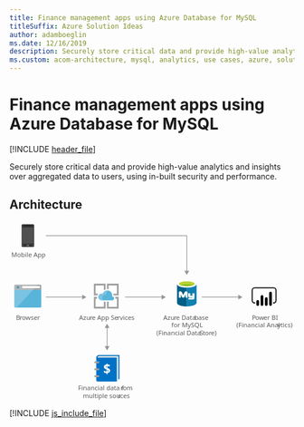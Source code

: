```yaml
---
title: Finance management apps using Azure Database for MySQL
titleSuffix: Azure Solution Ideas
author: adamboeglin
ms.date: 12/16/2019
description: Securely store critical data and provide high-value analytics and insights over aggregated data to users, using in-built security and performance.
ms.custom: acom-architecture, mysql, analytics, use cases, azure, solutions, 'https://azure.microsoft.com/solutions/architecture/finance-management-apps-using-azure-database-for-mysql/'
---
```

# Finance management apps using Azure Database for MySQL

[!INCLUDE [header_file](../header.md)]

Securely store critical data and provide high-value analytics and insights over aggregated data to users, using in-built security and performance. 

## Architecture

<svg class="architecture-diagram" aria-labelledby="finance-management-apps-using-azure-database-for-mysql"  viewbox="0 0 621 388.214"  xmlns="http://www.w3.org/2000/svg">
    <path fill="none" stroke="#969696" stroke-miterlimit="10" stroke-width="1.5" d="M386.349 107.679V30.162H79.169"/>
    <path fill="#969696" d="M391.585 106.147l-5.236 9.067-5.235-9.067h10.471z"/>
    <text fill="#5b5b5b" font-family="SegoeUI, Segoe UI" font-size="14" style="isolation:isolate" transform="translate(3.851 76.428)">
        Mobile App
    </text>
    <text fill="#5b5b5b" font-family="SegoeUI, Segoe UI" font-size="14" style="isolation:isolate" transform="translate(149.406 366.413)">
        Financial data f
    </text>
    <text fill="#5b5b5b" font-family="SegoeUI, Segoe UI" font-size="14" letter-spacing="-.013em" style="isolation:isolate" transform="translate(242.259 366.413)">
        r
    </text>
    <text fill="#5b5b5b" font-family="SegoeUI, Segoe UI" font-size="14" style="isolation:isolate" transform="translate(246.941 366.413)">
        om
    </text>
    <text fill="#5b5b5b" font-family="SegoeUI, Segoe UI" font-size="14" style="isolation:isolate" transform="translate(159.841 383.213)">
        multiple sou
    </text>
    <text fill="#5b5b5b" font-family="SegoeUI, Segoe UI" font-size="14" letter-spacing="-.013em" style="isolation:isolate" transform="translate(236.192 383.213)">
        r
    </text>
    <text fill="#5b5b5b" font-family="SegoeUI, Segoe UI" font-size="14" style="isolation:isolate" transform="translate(240.874 383.213)">
        ces
    </text>
    <text fill="#5b5b5b" font-family="SegoeUI, Segoe UI" font-size="14" style="isolation:isolate" transform="translate(151.611 212.696)">
        Azu
    </text>
    <text fill="#5b5b5b" font-family="SegoeUI, Segoe UI" font-size="14" letter-spacing="-.013em" style="isolation:isolate" transform="translate(174.894 212.696)">
        r
    </text>
    <text fill="#5b5b5b" font-family="SegoeUI, Segoe UI" font-size="14" style="isolation:isolate" transform="translate(179.577 212.696)">
        e App Se
    </text>
    <text fill="#5b5b5b" font-family="SegoeUI, Segoe UI" font-size="14" letter-spacing=".04em" style="isolation:isolate" transform="translate(234.818 212.696)">
        r
    </text>
    <text fill="#5b5b5b" font-family="SegoeUI, Segoe UI" font-size="14" style="isolation:isolate" transform="translate(240.246 212.696)">
        vices
    </text>
    <text fill="#5b5b5b" font-family="SegoeUI, Segoe UI" font-size="14" style="isolation:isolate" transform="translate(14.262 212.696)">
        B
    </text>
    <text fill="#5b5b5b" font-family="SegoeUI, Segoe UI" font-size="14" letter-spacing="-.013em" style="isolation:isolate" transform="translate(22.287 212.696)">
        r
    </text>
    <text fill="#5b5b5b" font-family="SegoeUI, Segoe UI" font-size="14" style="isolation:isolate" transform="translate(26.97 212.696)">
        owser
    </text>
    <path fill="none" stroke="#969696" stroke-miterlimit="10" stroke-width="1.5" d="M160.007 163.441H78.741"/>
    <path fill="#969696" d="M158.474 158.205l9.068 5.236-9.068 5.235v-10.471z"/>
    <path fill="none" stroke="#969696" stroke-miterlimit="10" stroke-width="1.5" d="M333.007 163.441h-81.266"/>
    <path fill="#969696" d="M331.474 158.205l9.068 5.236-9.068 5.235v-10.471z"/>
    <path fill="none" stroke="#969696" stroke-miterlimit="10" stroke-width="1.5" d="M500.007 163.441h-81.266"/>
    <path fill="#969696" d="M498.474 158.205l9.068 5.236-9.068 5.235v-10.471z"/>
    <text fill="#5b5b5b" font-family="SegoeUI, Segoe UI" font-size="14" letter-spacing="-.037em" style="isolation:isolate" transform="translate(528.214 212.696)">
        P
    </text>
    <text fill="#5b5b5b" font-family="SegoeUI, Segoe UI" font-size="14" style="isolation:isolate" transform="translate(535.535 212.696)">
        o
    </text>
    <text fill="#5b5b5b" font-family="SegoeUI, Segoe UI" font-size="14" letter-spacing="-.005em" style="isolation:isolate" transform="translate(543.737 212.696)">
        w
    </text>
    <text fill="#5b5b5b" font-family="SegoeUI, Segoe UI" font-size="14" style="isolation:isolate" transform="translate(553.786 212.696)">
        er BI
    </text>
    <text fill="#5b5b5b" font-family="SegoeUI, Segoe UI" font-size="14" style="isolation:isolate" transform="translate(494.549 229.496)">
        (Financial Anal
    </text>
    <text fill="#5b5b5b" font-family="SegoeUI, Segoe UI" font-size="14" letter-spacing=".003em" style="isolation:isolate" transform="translate(583.642 229.496)">
        y
    </text>
    <text fill="#5b5b5b" font-family="SegoeUI, Segoe UI" font-size="14" style="isolation:isolate" transform="translate(590.458 229.496)">
        tics)
    </text>
    <path d="M575.466 177.3h-1.09v-2.18h1.09a4.2 4.2 0 004.2-4.195v-22.267a4.2 4.2 0 00-4.2-4.2h-41.3a4.2 4.2 0 00-4.2 4.2v22.269a4.2 4.2 0 004.2 4.195h1.09v2.18h-1.09a6.382 6.382 0 01-6.374-6.375v-22.269a6.382 6.382 0 016.375-6.375h41.3a6.382 6.382 0 016.375 6.375v22.269a6.382 6.382 0 01-6.375 6.375"/>
    <path d="M540.861 170a2.958 2.958 0 012.958 2.958v6.821a2.958 2.958 0 01-2.958 2.958 2.958 2.958 0 01-2.959-2.957v-6.82a2.958 2.958 0 012.958-2.96zM550.165 182.74a2.959 2.959 0 01-2.959-2.958v-17.51a2.959 2.959 0 115.917-.109V179.781a2.959 2.959 0 01-2.958 2.959M568.772 182.653a2.959 2.959 0 01-2.959-2.958V154.9a2.959 2.959 0 015.917-.109V179.7a2.959 2.959 0 01-2.958 2.959M559.469 182.74a2.959 2.959 0 01-2.957-2.959v-13.007a2.959 2.959 0 115.917-.109v13.116a2.959 2.959 0 01-2.958 2.959"/>
    <path d="M53.691 52.585a2.224 2.224 0 01-2.27 2.018H28.464a2.17 2.17 0 01-2.018-2.018V7.178a2.17 2.17 0 012.018-2.018H51.42a2.224 2.224 0 012.27 2.018z" fill="#333"/>
    <path fill="#505050" d="M52.177 47.54H27.708V12.223h24.469V47.54z"/>
    <path d="M47.384 8.439a.247.247 0 01-.242.252H32.753a.247.247 0 01-.252-.242v-.01c0-.252 0-.5.252-.5h14.375c.252 0 .252.252.252.5z"/>
    <path d="M30.483 51.072a.669.669 0 01-.757.757h-1.261a.669.669 0 01-.757-.757.805.805 0 01.757-.757h1.263a.805.805 0 01.757.757zM52.177 51.072a.805.805 0 01-.757.757h-1.261a.669.669 0 01-.757-.757.805.805 0 01.757-.757h1.261a1.137 1.137 0 01.757.757zM42.844 51.072a1.338 1.338 0 01-1.514 1.514h-2.775a1.454 1.454 0 01-1.514-1.391v-.123a1.628 1.628 0 011.514-1.514h2.773a1.454 1.454 0 011.514 1.391v.123z" fill="#737373"/>
    <path d="M10.467 184.064a2.354 2.354 0 002.345 2.347H66.8a2.354 2.354 0 002.347-2.347v-36.738h-58.68z" fill="#59b4d9"/>
    <path d="M66.8 136.411H12.812a2.354 2.354 0 00-2.347 2.347v8.92h58.687v-8.92a2.354 2.354 0 00-2.347-2.347" fill="#a0a1a2"/>
    <path d="M12.812 136.411a2.354 2.354 0 00-2.347 2.347v45.306a2.354 2.354 0 002.347 2.347h2.582l46.246-50z" fill="#fff" opacity=".2" style="isolation:isolate"/>
    <path fill="#fff" d="M27.771 139.592h38.371v4.514H27.771z"/>
    <circle cx="18.367" cy="142.225" fill="#3999c6" r="2.633"/>
    <path d="M205.517 184.631h-17.928v-17.82h3.672a9.512 9.512 0 01-.649-3.564v-.216h-6.8v25.38H209.3v-15.12h-3.78zM230.789 166.811h3.24v17.928H216.1V173.4h-3.78v15.012h25.491v-25.38h-7.991a7.609 7.609 0 01.972 3.564zM187.589 156.011v-17.82h17.928v10.368a10.021 10.021 0 013.78-1.728v-12.42h-25.485v25.38h7.344a10.249 10.249 0 012.376-3.672l-5.94-.108zM216.1 146.4v-8.208h17.928v17.928h-7.884a13.1 13.1 0 01.54 3.672v.108h11.127v-25.489h-25.49v11.772c.324 0 .54-.108.864-.108a26.751 26.751 0 012.915.325z" fill="#a0a1a2"/>
    <path d="M227.873 166.487a3.987 3.987 0 00-3.974-4h-.566a11.739 11.739 0 00.432-2.808 10.628 10.628 0 00-20.736-3.348 8.425 8.425 0 00-2.376-.432 7.345 7.345 0 000 14.688H224.2a4.107 4.107 0 003.672-4.1" fill="#59b4d9"/>
    <path d="M204.545 170.591a7.341 7.341 0 013.567-12.312 5.967 5.967 0 012.376-.108 10.713 10.713 0 015.94-8.64 10.181 10.181 0 00-3.24-.54 10.57 10.57 0 00-10.044 7.344 8.425 8.425 0 00-2.376-.432 7.345 7.345 0 000 14.688h3.777z" fill="#fff" opacity=".2" style="isolation:isolate"/>
    <text fill="#5b5b5b" font-family="SegoeUI, Segoe UI" font-size="14" style="isolation:isolate" transform="translate(335.244 212.696)">
        Azu
    </text>
    <text fill="#5b5b5b" font-family="SegoeUI, Segoe UI" font-size="14" letter-spacing="-.013em" style="isolation:isolate" transform="translate(358.527 212.696)">
        r
    </text>
    <text fill="#5b5b5b" font-family="SegoeUI, Segoe UI" font-size="14" style="isolation:isolate" transform="translate(363.21 212.696)">
        e Data
    </text>
    <text fill="#5b5b5b" font-family="SegoeUI, Segoe UI" font-size="14" letter-spacing="-.013em" style="isolation:isolate" transform="translate(403.173 212.696)">
        b
    </text>
    <text fill="#5b5b5b" font-family="SegoeUI, Segoe UI" font-size="14" style="isolation:isolate" transform="translate(411.219 212.696)">
        ase
    </text>
    <text fill="#5b5b5b" font-family="SegoeUI, Segoe UI" font-size="14" style="isolation:isolate" transform="translate(352.734 229.496)">
        for MySQL
    </text>
    <text fill="#5b5b5b" font-family="SegoeUI, Segoe UI" font-size="14" style="isolation:isolate" transform="translate(320.181 246.296)">
        (Financial Data
    </text>
    <text fill="#5b5b5b" font-family="SegoeUI, Segoe UI" font-size="14" letter-spacing="-.032em" style="isolation:isolate" transform="translate(414.449 246.296)">
        S
    </text>
    <text fill="#5b5b5b" font-family="SegoeUI, Segoe UI" font-size="14" letter-spacing="-.008em" style="isolation:isolate" transform="translate(421.435 246.296)">
        t
    </text>
    <text fill="#5b5b5b" font-family="SegoeUI, Segoe UI" font-size="14" style="isolation:isolate" transform="translate(426.07 246.296)">
        o
    </text>
    <text fill="#5b5b5b" font-family="SegoeUI, Segoe UI" font-size="14" letter-spacing="-.013em" style="isolation:isolate" transform="translate(434.273 246.296)">
        r
    </text>
    <text fill="#5b5b5b" font-family="SegoeUI, Segoe UI" font-size="14" style="isolation:isolate" transform="translate(438.955 246.296)">
        e)
    </text>
    <path d="M365.058 135.135v40.992c0 4.315 9.537 7.724 21.236 7.724v-48.716z" fill="#005f87"/>
    <path d="M386.066 183.846h.339c11.811 0 21.2-3.5 21.2-7.815v-41.02l-21.535.127z" fill="#0f80b0"/>
    <path d="M407.641 135.135c0 4.2-9.537 7.724-21.236 7.724s-21.347-3.525-21.347-7.724 9.536-7.724 21.236-7.724 21.347 3.545 21.347 7.724" fill="#fff"/>
    <path d="M403.326 134.679c0 2.841-7.6 5.11-16.921 5.11s-17.032-2.249-17.032-5.11 7.6-5.11 16.921-5.11 17.032 2.269 17.032 5.11" fill="#7fb900"/>
    <path d="M399.689 137.743c2.269-.907 3.545-1.93 3.545-3.064-.02-2.841-7.592-5.242-16.906-5.242s-16.956 2.4-16.956 5.242c0 1.134 1.362 2.269 3.545 3.064 3.044-1.246 7.962-1.722 13.411-1.722s10.3.587 13.366 1.722" fill="#b7d332"/>
    <path d="M403.042 164.411a4.281 4.281 0 01-4.016 4.531h-9.152V165.4h8.1c.506-.041.927-1.469.927-1.469l-.927.456h-5.062c-2.026 0-3.545-1.19-3.545-3.039v-5.571l-1.519-.506v9.623H383.8v-7.355l-2.32 5.13c-.587 1.362-1.2 2.223-2.745 2.223a3.626 3.626 0 01-3.414-2.223l-2.158-5.374v7.6h-4.047v-11.27c0-1.307.253-2.107 1.448-2.482a5.931 5.931 0 011.722-.294 3.191 3.191 0 013.094 1.98l3.358 6.488 2.7-6.488a3.2 3.2 0 013.089-1.98 6.432 6.432 0 011.7.273 2.382 2.382 0 011.621 2.623v1.4c0 .066-.066.116 0 .116h6.078v5.07a1.519 1.519 0 001.013.506h3.545v-5.571h4.558z" fill="#fff"/>
    <path d="M237.261 341.867h2.351v-52.456h-45.991c-1.469.147-4.555 3.82-4.555 4.261v50.693a2.79 2.79 0 002.788 2.792h41.881v-.882z" fill="#0072c6"/>
    <path d="M195.678 291.762a3.487 3.487 0 00-2.939 1.175c-2.5 2.2.588 2.2 1.763 2.2h39.232v51.134l3.526-4.555v-49.954z" fill="#e5e5e5"/>
    <path d="M195.678 320.562a2.009 2.009 0 01-1.96 2.057h-6.856a2.009 2.009 0 01-2.057-1.96v-.1a2.009 2.009 0 011.96-2.057h6.856a1.928 1.928 0 012.057 2.057zM195.678 305.427a2.009 2.009 0 01-1.96 2.057h-6.856a2.009 2.009 0 01-2.057-1.96v-.1a2.009 2.009 0 011.96-2.057h6.856a2.1 2.1 0 012.057 2.06zM195.678 335.549a2.009 2.009 0 01-1.96 2.057h-6.856a2.009 2.009 0 01-2.057-1.96v-.1a2.009 2.009 0 011.96-2.057h6.856a2.009 2.009 0 012.057 1.96v.1z" fill="#a0a1a2"/>
    <text fill="#fff" font-family="SegoeUI-Bold, Segoe UI" font-size="27.535" font-weight="700" style="isolation:isolate" transform="translate(204.682 329.874)">
        $
    </text>
    <path fill="none" stroke="#969696" stroke-miterlimit="10" stroke-width="1.5" d="M212.633 271.806v-42.73"/>
    <path fill="#969696" d="M217.868 270.274l-5.235 9.067-5.236-9.067h10.471zM217.868 230.608l-5.235-9.067-5.236 9.067h10.471z"/>
</svg>

[!INCLUDE [js_include_file](../../_js/index.md)]
